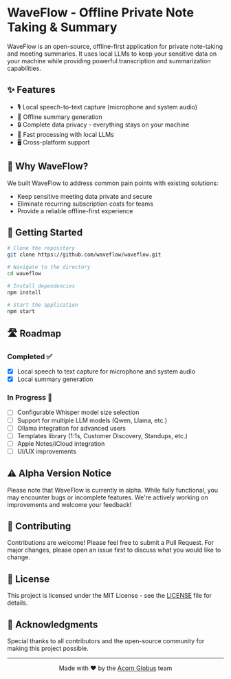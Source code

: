 # WaveFlow - Offline Private Note Taking & Summary

WaveFlow is an open-source, offline-first application for private note-taking and meeting summaries. It uses local LLMs to keep your sensitive data on your machine while providing powerful transcription and summarization capabilities.

## ✨ Features

- 🎙️ Local speech-to-text capture (microphone and system audio)
- 📝 Offline summary generation
- 🔒 Complete data privacy - everything stays on your machine
- 💨 Fast processing with local LLMs
- 🖥️ Cross-platform support

## 🎯 Why WaveFlow?

We built WaveFlow to address common pain points with existing solutions:
- Keep sensitive meeting data private and secure
- Eliminate recurring subscription costs for teams
- Provide a reliable offline-first experience

## 🚀 Getting Started

```bash
# Clone the repository
git clone https://github.com/waveflow/waveflow.git

# Navigate to the directory
cd waveflow

# Install dependencies
npm install

# Start the application
npm start
```

## 🛣️ Roadmap

### Completed ✅
- [x] Local speech to text capture for microphone and system audio
- [x] Local summary generation

### In Progress 🚧
- [ ] Configurable Whisper model size selection
- [ ] Support for multiple LLM models (Qwen, Llama, etc.)
- [ ] Ollama integration for advanced users
- [ ] Templates library (1:1s, Customer Discovery, Standups, etc.)
- [ ] Apple Notes/iCloud integration
- [ ] UI/UX improvements

## ⚠️ Alpha Version Notice

Please note that WaveFlow is currently in alpha. While fully functional, you may encounter bugs or incomplete features. We're actively working on improvements and welcome your feedback!

## 🤝 Contributing

Contributions are welcome! Please feel free to submit a Pull Request. For major changes, please open an issue first to discuss what you would like to change.

## 📄 License

This project is licensed under the MIT License - see the [LICENSE](LICENSE) file for details.

## 🙏 Acknowledgments

Special thanks to all contributors and the open-source community for making this project possible.

---

<p align="center">Made with ❤️ by the <a href="https://acornglobus.com">Acorn Globus</a> team</p>
